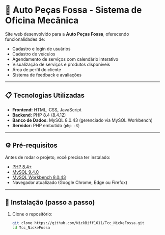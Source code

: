 # 🚗 Auto Peças Fossa - Sistema de Oficina Mecânica

Site web desenvolvido para a **Auto Peças Fossa**, 
oferecendo funcionalidades de:
- Cadastro e login de usuários
- Cadastro de veículos
- Agendamento de serviços com calendário interativo
- Visualização de serviços e produtos disponíveis
- Área de perfil do cliente
- Sistema de feedback e avaliações
---

## 📋 Tecnologias Utilizadas

- **Frontend:** HTML, CSS, JavaScript  
- **Backend:** PHP 8.4 (8.4.12)  
- **Banco de Dados:** MySQL 8.0.43 (gerenciado via MySQL Workbench)  
- **Servidor:** PHP embutido (`php -S`)

---

## ⚙️ Pré-requisitos

Antes de rodar o projeto, você precisa ter instalado:

- [PHP 8.4+](https://www.php.net/downloads)  
- [MySQL 9.4.0](https://dev.mysql.com/downloads/mysql/)  
- [MySQL Workbench 8.0.43](https://dev.mysql.com/downloads/workbench/)  
- Navegador atualizado (Google Chrome, Edge ou Firefox)  

---

## 🚀 Instalação (passo a passo)

1. Clone o repositório:  
   ```bash
   git clone https://github.com/NickBiff1611/Tcc_NickeFossa.git
   cd Tcc_NickeFossa
